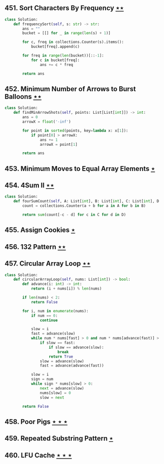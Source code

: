 ## 451. Sort Characters By Frequency [$\star\star$](https://leetcode.com/problems/sort-characters-by-frequency)

```python
class Solution:
    def frequencySort(self, s: str) -> str:
        ans = ""
        bucket = [[] for _ in range(len(s) + 1)]

        for c, freq in collections.Counter(s).items():
            bucket[freq].append(c)

        for freq in range(len(bucket))[::-1]:
            for c in bucket[freq]:
                ans += c * freq

        return ans
```

## 452. Minimum Number of Arrows to Burst Balloons [$\star\star$](https://leetcode.com/problems/minimum-number-of-arrows-to-burst-balloons)

```python
class Solution:
    def findMinArrowShots(self, points: List[List[int]]) -> int:
        ans = 0
        arrowX = float('-inf')

        for point in sorted(points, key=lambda x: x[1]):
            if point[0] > arrowX:
                ans += 1
                arrowX = point[1]

        return ans
```

## 453. Minimum Moves to Equal Array Elements [$\star$](https://leetcode.com/problems/minimum-moves-to-equal-array-elements)

## 454. 4Sum II [$\star\star$](https://leetcode.com/problems/4sum-ii)

```python
class Solution:
    def fourSumCount(self, A: List[int], B: List[int], C: List[int], D: List[int]) -> int:
        count = collections.Counter(a + b for a in A for b in B)

        return sum(count[-c - d] for c in C for d in D)
```

## 455. Assign Cookies [$\star$](https://leetcode.com/problems/assign-cookies)

## 456. 132 Pattern [$\star\star$](https://leetcode.com/problems/132-pattern)

## 457. Circular Array Loop [$\star\star$](https://leetcode.com/problems/circular-array-loop)

```python
class Solution:
    def circularArrayLoop(self, nums: List[int]) -> bool:
        def advance(i: int) -> int:
            return (i + nums[i]) % len(nums)

        if len(nums) < 2:
            return False

        for i, num in enumerate(nums):
            if num == 0:
                continue

            slow = i
            fast = advance(slow)
            while num * nums[fast] > 0 and num * nums[advance(fast)] > 0:
                if slow == fast:
                    if slow == advance(slow):
                        break
                    return True
                slow = advance(slow)
                fast = advance(advance(fast))

            slow = i
            sign = num
            while sign * nums[slow] > 0:
                next = advance(slow)
                nums[slow] = 0
                slow = next

        return False
```

## 458. Poor Pigs [$\star\star\star$](https://leetcode.com/problems/poor-pigs)

## 459. Repeated Substring Pattern [$\star$](https://leetcode.com/problems/repeated-substring-pattern)

## 460. LFU Cache [$\star\star\star$](https://leetcode.com/problems/lfu-cache)
